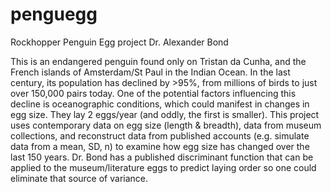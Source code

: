 # penguegg
Rockhopper Penguin Egg project
Dr. Alexander Bond

This is an endangered penguin found only on Tristan da Cunha, and the French islands of Amsterdam/St Paul in the Indian Ocean. In the last century, its population has declined by >95%, from millions of birds to just over 150,000 pairs today. One of the potential factors influencing this decline is oceanographic conditions, which could manifest in changes in egg size. They lay 2 eggs/year (and oddly, the first is smaller). This project uses contemporary data on egg size (length & breadth), data from museum collections, and reconstruct data from published accounts (e.g. simulate data from a mean, SD, n) to examine how egg size has changed over the last 150 years. Dr. Bond has a published discriminant function that can be applied to the museum/literature eggs to predict laying order so one could eliminate that source of variance.
